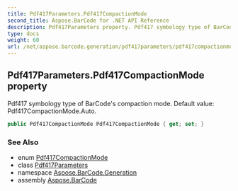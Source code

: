```yaml
---
title: Pdf417Parameters.Pdf417CompactionMode
second_title: Aspose.BarCode for .NET API Reference
description: Pdf417Parameters property. Pdf417 symbology type of BarCodes compaction mode. Default value Pdf417CompactionMode.Auto
type: docs
weight: 60
url: /net/aspose.barcode.generation/pdf417parameters/pdf417compactionmode/
---
```

## Pdf417Parameters.Pdf417CompactionMode property

Pdf417 symbology type of BarCode's compaction mode. Default value: Pdf417CompactionMode.Auto.

```csharp
public Pdf417CompactionMode Pdf417CompactionMode { get; set; }
```

### See Also

* enum [Pdf417CompactionMode](../../pdf417compactionmode/)
* class [Pdf417Parameters](../)
* namespace [Aspose.BarCode.Generation](../../pdf417parameters/)
* assembly [Aspose.BarCode](../../../)


